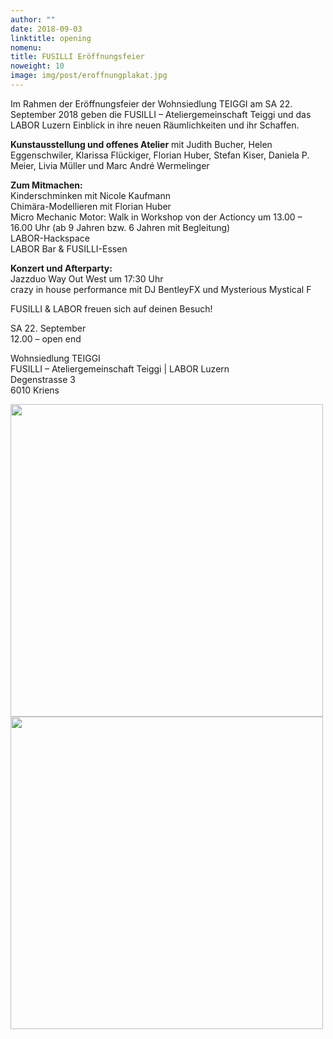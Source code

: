 ```yaml
---
author: ""
date: 2018-09-03
linktitle: opening
nomenu:
title: FUSILLI Eröffnungsfeier 
noweight: 10
image: img/post/eroffnungplakat.jpg
---
```


Im Rahmen der Eröffnungsfeier der Wohnsiedlung TEIGGI am SA 22. September 2018 geben die FUSILLI – Ateliergemeinschaft Teiggi und das LABOR Luzern Einblick in ihre neuen Räumlichkeiten und ihr Schaffen.

<b>Kunstausstellung und offenes Atelier</b> mit Judith Bucher, Helen Eggenschwiler, Klarissa Flückiger, Florian Huber, Stefan Kiser, Daniela P. Meier, Livia Müller und Marc André Wermelinger

<b>Zum Mitmachen:</b><br> 
Kinderschminken mit Nicole Kaufmann<br>
Chimära-Modellieren mit Florian Huber<br>
Micro Mechanic Motor: Walk in Workshop von der Actioncy um 13.00 – 16.00 Uhr (ab 9 Jahren bzw. 6 Jahren mit Begleitung)<br>
LABOR-Hackspace<br>
LABOR Bar & FUSILLI-Essen<br>

<b>Konzert und Afterparty:</b><br>
Jazzduo Way Out West um 17:30 Uhr<br>
crazy in house performance mit DJ BentleyFX und Mysterious Mystical F<br>

FUSILLI & LABOR freuen sich auf deinen Besuch!

SA 22. September<br>
12.00 – open end<br>

Wohnsiedlung TEIGGI<br>
FUSILLI – Ateliergemeinschaft Teiggi | LABOR Luzern<br>
Degenstrasse 3<br>
6010 Kriens<br>

<img src="/img/post/eroffnungflyer.jpg" weight="250" width="500">



<img src="/img/post/Fusilligif.gif" weight="200" width="500">


